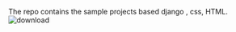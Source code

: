 The repo contains the sample projects based django , css, HTML.
<br>
![download](https://github.com/cosmicdust0/django-/assets/101003281/abbfd1a4-272b-49c8-86cd-2895218d428e)
